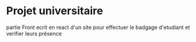 # Projet universitaire

partie Front ecrit en react d'un site pour effectuer le badgage d'etudiant et verifier leurs présence
